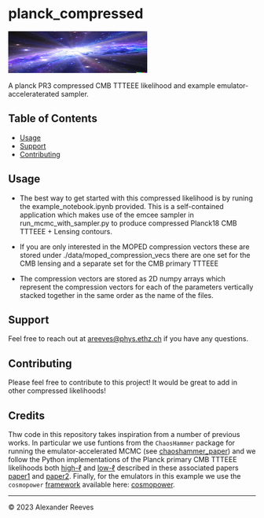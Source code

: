 # planck_compressed

![Project Banner or Visual](./logo.png)

A planck PR3 compressed CMB TTTEEE likelihood and example emulator-acceleraterated sampler.

## Table of Contents
- [Usage](#usage)
- [Support](#support)
- [Contributing](#contributing)


## Usage

* The best way to get started with this compressed likelihood is by runing the example_notebook.ipynb provided. This is a self-contained application which makes use of the emcee sampler in run_mcmc_with_sampler.py to produce compressed Planck18 CMB TTTEEE + Lensing contours.

* If you are only interested in the MOPED compression vectors these are stored under ./data/moped_compression_vecs there are one set for the CMB lensing and a separate set for the CMB primary TTTEEE

* The compression vectors are stored as 2D numpy arrays which represent the compression vectors for each of the parameters vertically stacked together in the same order as the name of the files.

## Support

Feel free to reach out at areeves@phys.ethz.ch if you have any questions.

## Contributing

Please feel free to contribute to this project! It would be great to add in other compressed likelihoods!

## Credits 

Thw code in this repository takes inspiration from a number of previous works. In particular we use funtions from the $\texttt{ChaosHammer}$ package for running the emulator-accelerated MCMC (see [chaoshammer_paper](https://arxiv.org/abs/2207.01627)) and we follow the Python implementations of the Planck primary CMB TTTEEE likelihoods both [high-$\ell$](https://github.com/heatherprince/planck-lite-py) and [low-$\ell$](https://github.com/heatherprince/planck-low-py) described in these associated papers [paper1](https://arxiv.org/abs/1909.05869) and [paper2](https://arxiv.org/abs/2104.05715). Finally, for the emulators in this example we use the $\texttt{cosmopower}$ [framework](https://arxiv.org/abs/2106.03846) available here: [cosmopower](https://github.com/alessiospuriomancini/cosmopower). 

---

© 2023 Alexander Reeves

